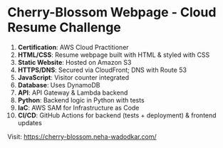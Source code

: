 # Cherry-Blossom Webpage - Cloud Resume Challenge

1. **Certification**: AWS Cloud Practitioner  
2. **HTML/CSS**: Resume webpage built with HTML & styled with CSS  
3. **Static Website**: Hosted on Amazon S3  
4. **HTTPS/DNS**: Secured via CloudFront; DNS with Route 53  
5. **JavaScript**: Visitor counter integrated  
6. **Database**: Uses DynamoDB  
7. **API**: API Gateway & Lambda backend  
8. **Python**: Backend logic in Python with tests  
9. **IaC**: AWS SAM for Infrastructure as Code  
10. **CI/CD**: GitHub Actions for backend (tests + deployment) & frontend updates  

Visit: https://cherry-blossom.neha-wadodkar.com/ 
